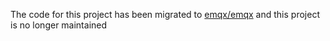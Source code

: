 The code for this project has been migrated to [emqx/emqx](https://github.com/emqx/emqx/tree/master/deploy/charts/emqx) and this project is no longer maintained
